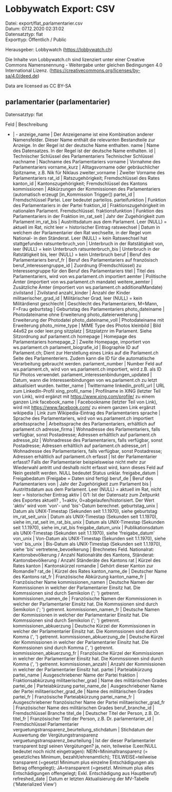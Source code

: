 Lobbywatch Export: CSV
======================

Datei: export/flat_parlamentarier.csv  
Datum: 07.12.2020 02:31:02  
Datensatztyp: flat  
Exporttyp: Öffentlich / Public  

Herausgeber: Lobbywatch (https://lobbywatch.ch)  

Die Inhalte von Lobbywatch.ch sind lizenziert unter einer Creative Commons Namensnennung - Weitergabe unter gleichen Bedingungen 4.0 International Lizenz. (https://creativecommons.org/licenses/by-sa/4.0/deed.de)

Data are licensed as CC BY-SA


## parlamentarier (parlamentarier)

Datensatztyp: flat

Feld | Beschreibung
- | -
anzeige_name | Der Anzeigename ist eine Kombination anderer Namensfelder. Dieser Name enthält die relevanten Bestandteile zur Anzeige. In der Regel ist der deutsche Name enthalten.
name | Name des Datensatzes. In der Regel ist der deutsche Name enthalten.
id | Technischer Schlüssel des Parlamentariers Technischer Schlüssel
nachname | Nachname des Parlamentariers
vorname | Vornahme des Parlamentariers
vorname_kurz | Alltagsvorname oder gebräuchlicher Spitzname, z.B. Nik für Niklaus
zweiter_vorname | Zweiter Vorname des Parlamentariers
rat_id | Ratszugehörigkeit; Fremdschlüssel des Rates
kanton_id | Kantonszugehörigkeit; Fremdschlüssel des Kantons
kommissionen | Abkürzungen der Kommissionen des Parlamentariers (automatisch erzeugt [in_Kommission Trigger])
partei_id | Fremdschlüssel Partei. Leer bedeutet parteilos.
parteifunktion | Funktion des Parlamentariers in der Partei
fraktion_id | Fraktionszugehörigkeit im nationalen Parlament. Fremdschlüssel.
fraktionsfunktion | Funktion des Parlamentariers in der Fraktion
im_rat_seit | Jahr der Zugehörigkeit zum Parlament
im_rat_bis | Austrittsdatum aus dem Parlament. Leer (NULL) = aktuell im Rat, nicht leer = historischer Eintrag
ratswechsel | Datum in welchem der Parlamentarier den Rat wechselte, in der Regel vom National- in den Ständerat. Leer (NULL) = kein Ratswechsel hat stattgefunden
ratsunterbruch_von | Unterbruch in der Ratstätigkeit von, leer (NULL) = kein Unterbruch
ratsunterbruch_bis | Unterbruch in der Ratstätigkeit bis, leer (NULL) = kein Unterbruch
beruf | Beruf des Parlamentariers
beruf_fr | Beruf des Parlamentariers auf französisch
beruf_interessengruppe_id | Zuordnung (Fremdschlüssel) zu Interessengruppe für den Beruf des Parlamentariers
titel | Titel des Parlamentariers, wird von ws.parlament.ch importiert
aemter | Politische Ämter (importiert von ws.parlament.ch mandate)
weitere_aemter | Zusätzliche Ämter (importiert von ws.parlament.ch additionalMandate)
zivilstand | Zivilstand
anzahl_kinder | Anzahl der Kinder
militaerischer_grad_id | Militärischer Grad, leer (NULL) = kein Militärdienst
geschlecht | Geschlecht des Parlamentariers, M=Mann, F=Frau
geburtstag | Geburtstag des Parlamentariers
photo_dateiname | Photodateiname ohne Erweiterung
photo_dateierweiterung | Erweiterung der Photodatei
photo_dateiname_voll | Photodateiname mit Erweiterung
photo_mime_type | MIME Type des Photos
kleinbild | Bild 44x62 px oder leer.png
sitzplatz | Sitzplatznr im Parlament. Siehe Sitzordnung auf parlament.ch
homepage | Homepage des Parlamentariers
homepage_2 | Zweite Homepage, importiert von ws.parlament.ch
parlament_biografie_id | Biographie ID auf Parlament.ch; Dient zur Herstellung eines Links auf die Parlament.ch Seite des Parlamenteriers. Zudem kann die ID für die automatische Verarbeitung gebraucht werden.
parlament_number | Number Feld auf ws.parlament.ch, wird von ws.parlament.ch importiert, wird z.B. als ID für Photos verwendet.
parlament_interessenbindungen_updated | Datum, wann die Interessenbindungen von ws.parlament.ch zu letzt aktualisiert wurden.
twitter_name | Twittername
linkedin_profil_url | URL zum LinkedIn-Profil
xing_profil_name | Profilname in XING (letzter Teil von Link), wird ergänzt mit https://www.xing.com/profile/ zu einem ganzen Link
facebook_name | Facebookname (letzter Teil von Link), wird mit https://www.facebook.com/ zu einem ganzen Link ergänzt
wikipedia | Link zum Wikipedia-Eintrag des Parlamentariers
sprache | Sprache des Parlamentariers, wird von ws.parlament.ch importiert
arbeitssprache | Arbeitssprache des Parlamentariers, erhältlich auf parlament.ch
adresse_firma | Wohnadresse des Parlamentariers, falls verfügbar, sonst Postadresse; Adressen erhältlich auf parlament.ch
adresse_plz | Wohnadresse des Parlamentariers, falls verfügbar, sonst Postadresse; Adressen erhältlich auf parlament.ch
adresse_ort | Wohnadresse des Parlamentariers, falls verfügbar, sonst Postadresse; Adressen erhältlich auf parlament.ch
erfasst | Ist der Parlamentarier erfasst? Falls der Parlamentarier beispielsweise nicht mehr zur Wiederwahl antritt und deshalb nicht erfasst wird, kann dieses Feld auf Nein gestellt werden. NULL bedeutet Status unklar.
freigabe_datum | Freigabedatum (Freigabe = Daten sind fertig)
beruf_de | Beruf des Parlamentariers
von | Jahr der Zugehörigkeit zum Parlament
bis | Austrittsdatum aus dem Parlament. Leer (NULL) = aktuell im Rat, nicht leer = historischer Eintrag
aktiv | 0/1: Ist der Datensatz zum Zeitpunkt des Exportes aktuell? , 1=aktiv, 0=abgelaufen/historisiert. Der Wert 'aktiv' wird vom 'von'- und 'bis'-Datum berechnet.
geburtstag_unix | Datum als UNIX-Timestap (Sekunden seit 1.1.1970), siehe geburtstag
im_rat_seit_unix | Datum als UNIX-Timestap (Sekunden seit 1.1.1970), siehe im_rat_seit
im_rat_bis_unix | Datum als UNIX-Timestap (Sekunden seit 1.1.1970), siehe im_rat_bis
freigabe_datum_unix | Publikationsdatum als UNIX-Timestap (Sekunden seit 1.1.1970), siehe 'freigabe_datum'
von_unix | Von-Datum als UNIX-Timestap (Sekunden seit 1.1.1970), siehe 'von'
bis_unix | Bis-Datum als UNIX-Timestap (Sekunden seit 1.1.1970), siehe 'bis'
vertretene_bevoelkerung | Brechnetes Feld. Nationalrat: Kantonsbevölkerung / Anzahl Nationalräte des Kantons, Ständerat: Kantonsbevölkerung / Anzahl Ständeräte des Kantons
rat | Kürzel des Rates
kanton | Kantonskürzel
romandie | Gehört dieser Kanton zur Romandie?
rat_de | Kürzel des Rates
kanton_name_de | Deutscher Name des Kantons
rat_fr | Französische Abkürzung
kanton_name_fr | Französischer Name
kommissionen_namen | Deutsche Namen der Kommissionen in welcher der Parlamentarier Einsitz hat. Die Kommssionen sind durch Semikolon ('; ') getrennt.
kommissionen_namen_de | Französische Namen der Kommissionen in welcher der Parlamentarier Einsitz hat. Die Kommssionen sind durch Semikolon ('; ') getrennt.
kommissionen_namen_fr | Deutsche Namen der Kommissionen in welcher der Parlamentarier Einsitz hat. Die Kommssionen sind durch Semikolon ('; ') getrennt.
kommissionen_abkuerzung | Deutsche Kürzel der Kommissionen in welcher der Parlamentarier Einsitz hat. Die Kommssionen sind durch Komma (', ') getrennt.
kommissionen_abkuerzung_de | Deutsche Kürzel der Kommissionen in welcher der Parlamentarier Einsitz hat. Die Kommssionen sind durch Komma (', ') getrennt.
kommissionen_abkuerzung_fr | Französische Kürzel der Kommissionen in welcher der Parlamentarier Einsitz hat. Die Kommssionen sind durch Komma (', ') getrennt.
kommissionen_anzahl | Anzahl der Kommissionen in welcher der Parlamentarier Einsitz hat.
partei | Parteiabkürzung
partei_name | Ausgeschriebener Name der Partei
fraktion | Fraktionsabkürzung
militaerischer_grad | Name des militärischen Grades
partei_de | Parteiabkürzung
partei_name_de | Ausgeschriebener Name der Partei
militaerischer_grad_de | Name des militärischen Grades
partei_fr | Französische Parteiabkürzung
partei_name_fr | Ausgeschriebener französischer Name der Partei
militaerischer_grad_fr | Französischer Name des militärischen Grades
beruf_branche_id | Fremdschlüssel Branche
titel_de | Deutscher Titel der Person, z.B. Dr.
titel_fr | Französischer Titel der Person, z.B. Dr.
parlamentarier_id | Fremdschlüssel Parlamentarier
verguetungstransparenz_beurteilung_stichdatum | Stichdatum der Auswertung der Vergütungstransparenz
verguetungstransparenz_beurteilung | Ist der dieser Parlamentarier transparent bzgl seinen Vergütungen? ja, nein, teilweise (Leer/NULL bedeutet noch nicht eingetragen): NEIN=Minimaltransparenz (= gesetzliches Minimum, bezahlt/ehrenamtlich); TEILWEISE=teilweise transparent (=gesetzl Minimum plus einzelne Entschädigungen als Betrag offengelegt); JA=transparent (=gesetzl. Minimum plus alles Entschädigungen offengelegt; Exkl. Entschädigung aus Hauptberuf)
refreshed_date | Datum er letzten Aktualisierung der MV-Tabelle ('Materialized View')

